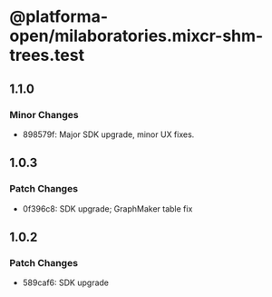 # @platforma-open/milaboratories.mixcr-shm-trees.test

## 1.1.0

### Minor Changes

- 898579f: Major SDK upgrade, minor UX fixes.

## 1.0.3

### Patch Changes

- 0f396c8: SDK upgrade; GraphMaker table fix

## 1.0.2

### Patch Changes

- 589caf6: SDK upgrade
